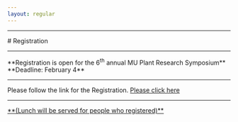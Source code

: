 ```yaml
---
layout: regular
---
```


<hr style="clear: both;" />
# Registration 
<hr style="clear: both;" />
**Registration is open for the 6<sup>th</sup> annual MU Plant Research Symposium** <br />
**Deadline: February 4**

<hr style="clear: both;" />
Please follow the link for the Registration. <a href="https://docs.google.com/forms/d/e/1FAIpQLSezsZm-nLOu5xlV4MIB-f9yN2wZx3VV-6B463WXHI-C5m8zHA/viewform?usp=sf_link" target="_blank"> Please click here 
<hr style="clear: both;" />
  **(Lunch will be served for people who registered)**
